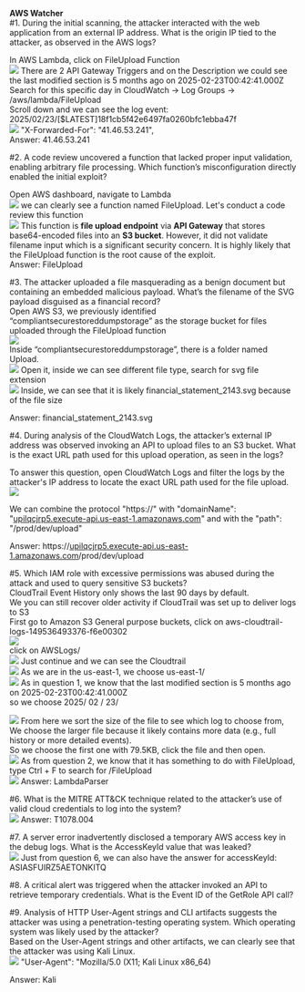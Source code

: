 **AWS Watcher**   
\#1. During the initial scanning, the attacker interacted with the web application from an external IP address. What is the origin IP tied to the attacker, as observed in the AWS logs?

In AWS Lambda, click on FileUpload Function   
![](images/1.png)
There are 2 API Gateway Triggers and on the Description we could see the last modified section is 5 months ago on  2025-02-23T00:42:41.000Z   
Search for this specific day in CloudWatch \-\> Log Groups \-\> /aws/lambda/FileUpload  
Scroll down and we can see the log event: 2025/02/23/\[$LATEST\]18f1cb5f42e6497fa0260bfc1ebba47f   
![](images/2.png)
"X-Forwarded-For": "41.46.53.241",  
Answer: 41.46.53.241

\#2. A code review uncovered a function that lacked proper input validation, enabling arbitrary file processing. Which function’s misconfiguration directly enabled the initial exploit?

Open AWS dashboard, navigate to Lambda  
![](images/3.png)
  we can clearly see a function named FileUpload. Let's conduct a code review this function  
![](images/4.png)
This function is **file upload endpoint** via **API Gateway** that stores base64-encoded files into an **S3 bucket**. However, it did not validate filename input which is a significant security concern. It is highly likely that the FileUpload function is the root cause of the exploit.  
Answer: FileUpload

\#3. The attacker uploaded a file masquerading as a benign document but containing an embedded malicious payload. What’s the filename of the SVG payload disguised as a financial record?  
Open AWS S3, we previously identified “compliantsecurestoreddumpstorage” as the storage bucket for files uploaded through the FileUpload function   
![](images/5.png)  
Inside “compliantsecurestoreddumpstorage”, there is a folder named Upload.   
![](images/6.png)
Open it, inside we can see different file type, search for svg file extension  
![](images/7.png) 
Inside, we can see that it is likely financial\_statement\_2143.svg because of the file size

Answer: financial\_statement\_2143.svg

\#4. During analysis of the CloudWatch Logs, the attacker’s external IP address was observed invoking an API to upload files to an S3 bucket. What is the exact URL path used for this upload operation, as seen in the logs?

To answer this question, open CloudWatch Logs and filter the logs by the attacker's IP address to locate the exact URL path used for the file upload.  
![](images/8.png)

We can combine the protocol "https://" with "domainName": "[upilqcjrp5.execute-api.us-east-1.amazonaws.com](http://upilqcjrp5.execute-api.us-east-1.amazonaws.com)" and with the "path": "/prod/dev/upload"

Answer: https://[upilqcjrp5.execute-api.us-east-1.amazonaws.com](http://upilqcjrp5.execute-api.us-east-1.amazonaws.com)/prod/dev/upload

\#5. Which IAM role with excessive permissions was abused during the attack and used to query sensitive S3 buckets?  
CloudTrail Event History only shows the last 90 days by default.  
We you can still recover older activity if CloudTrail was set up to deliver logs to S3  
First go to Amazon S3 General purpose buckets, click on aws-cloudtrail-logs-149536493376-f6e00302   
![](images/9.png)  
click on AWSLogs/  
![](images/10.png)
Just continue and we can see the Cloudtrail   
![](images/11.png) 
As we are in the us-east-1, we choose us-east-1/   
![](images/12.png)
As in question 1, we know that the last modified section is 5 months ago on  2025-02-23T00:42:41.000Z   
so we choose 2025/ 02 / 23/

![](images/13.png) 
From here we sort the size of the file to see which log to choose from, We choose the larger file because it likely contains more data (e.g., full history or more detailed events).  
So we choose the first one with 79.5KB, click the file and then open.  
![](images/14.png)
As from question 2, we know that it has something to do with FileUpload, type Ctrl \+ F to search for /FileUpload   
![](images/15.png) 
Answer: LambdaParser

\#6. What is the MITRE ATT\&CK technique related to the attacker’s use of valid cloud credentials to log into the system?  
![](images/16.png) 
Answer: T1078.004

\#7. A server error inadvertently disclosed a temporary AWS access key in the debug logs. What is the AccessKeyId value that was leaked?  
![](images/17.png)
Just from question 6, we can also have the answer for accessKeyId: ASIASFUIRZ5AETONKITQ

\#8. A critical alert was triggered when the attacker invoked an API to retrieve temporary credentials. What is the Event ID of the GetRole API call?

\#9. Analysis of HTTP User-Agent strings and CLI artifacts suggests the attacker was using a penetration-testing operating system. Which operating system was likely used by the attacker?  
Based on the User-Agent strings and other artifacts, we can clearly see that the attacker was using Kali Linux.  
![](images/18.png)
"User-Agent": "Mozilla/5.0 (X11; Kali Linux x86\_64)

Answer: Kali
